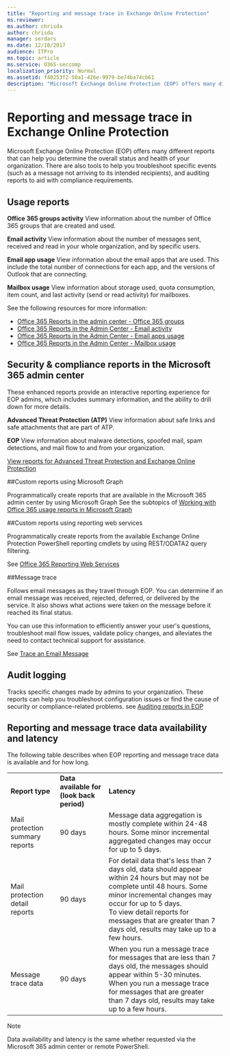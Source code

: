 ```yaml
---
title: "Reporting and message trace in Exchange Online Protection"
ms.reviewer: 
ms.author: chrisda
author: chrisda
manager: serdars
ms.date: 12/18/2017
audience: ITPro
ms.topic: article
ms.service: O365-seccomp
localization_priority: Normal
ms.assetid: f40253f2-50a1-426e-9979-be74ba74cb61
description: "Microsoft Exchange Online Protection (EOP) offers many different reports that can help you determine the overall status and health of your organization. There are also tools to help you troubleshoot specific events (such as a message not arriving to its intended recipients), and auditing reports to aid with compliance requirements. The following table describes the reports and troubleshooting tools available to EOP admins."
---
```


# Reporting and message trace in Exchange Online Protection

Microsoft Exchange Online Protection (EOP) offers many different reports that can help you determine the overall status and health of your organization. There are also tools to help you troubleshoot specific events (such as a message not arriving to its intended recipients), and auditing reports to aid with compliance requirements. 

## Usage reports

**Office 365 groups activity** View information about the number of Office 365 groups that are created and used.  

**Email activity** View information about the number of messages sent, received and read in your whole organization, and by specific users.  

**Email app usage** View information about the email apps that are used. This include the total number of connections for each app, and the versions of Outlook that are connecting.  

**Mailbox usage** View information about storage used, quota consumption, item count, and last activity (send or read activity) for mailboxes.

See the following resources for more information:

- [Office 365 Reports in the admin center - Office 365 groups](https://go.microsoft.com/fwlink/p/?linkid=861610) 
- [Office 365 Reports in the Admin Center - Email activity](https://go.microsoft.com/fwlink/p/?linkid=859706) 
- [Office 365 Reports in the Admin Center - Email apps usage](https://go.microsoft.com/fwlink/p/?linkid=859707)
- [Office 365 Reports in the Admin Center - Mailbox usage](https://go.microsoft.com/fwlink/p/?linkid=859708)

## Security &amp; compliance reports in the Microsoft 365 admin center

These enhanced reports provide an interactive reporting experience for EOP admins, which includes summary information, and the ability to drill down for more details.  

**Advanced Threat Protection (ATP)** View information about safe links and safe attachments that are part of ATP.  

**EOP** View information about malware detections, spoofed mail, spam detections, and mail flow to and from your organization.  

[View reports for Advanced Threat Protection and Exchange Online Protection](https://go.microsoft.com/fwlink/p/?linkid=852409) 

##Custom reports using Microsoft Graph

Programmatically create reports that are available in the Microsoft 365 admin center by using Microsoft Graph  See the subtopics of [Working with Office 365 usage reports in Microsoft Graph](https://go.microsoft.com/fwlink/p/?linkid=865135) 

##Custom reports using reporting web services

Programmatically create reports from the available Exchange Online Protection PowerShell reporting cmdlets by using REST/ODATA2 query filtering.

See [Office 365 Reporting Web Services](https://go.microsoft.com/fwlink/p/?LinkId=279926) 

##Message trace

Follows email messages as they travel through EOP. You can determine if an email message was received, rejected, deferred, or delivered by the service. It also shows what actions were taken on the message before it reached its final status.  

You can use this information to efficiently answer your user's questions, troubleshoot mail flow issues, validate policy changes, and alleviates the need to contact technical support for assistance.  

See [Trace an Email Message](http://technet.microsoft.com/library/0c83cde6-5b09-4106-8587-c200cdc59094.aspx) 

## Audit logging

Tracks specific changes made by admins to your organization. These reports can help you troubleshoot configuration issues or find the cause of security or compliance-related problems.  see [Auditing reports in EOP](auditing-reports-in-eop.md) 


## Reporting and message trace data availability and latency

The following table describes when EOP reporting and message trace data is available and for how long.
  
||||
|:-----|:-----|:-----|
|**Report type** <br/> |**Data available for (look back period)** <br/> |**Latency** <br/> |
|Mail protection summary reports  <br/> |90 days  <br/> |Message data aggregation is mostly complete within 24-48 hours. Some minor incremental aggregated changes may occur for up to 5 days.  <br/> |
|Mail protection detail reports  <br/> |90 days  <br/> |For detail data that's less than 7 days old, data should appear within 24 hours but may not be complete until 48 hours. Some minor incremental changes may occur for up to 5 days.  <br/> To view detail reports for messages that are greater than 7 days old, results may take up to a few hours.  <br/> |
|Message trace data  <br/> |90 days  <br/> |When you run a message trace for messages that are less than 7 days old, the messages should appear within 5-30 minutes.  <br/> When you run a message trace for messages that are greater than 7 days old, results may take up to a few hours.  <br/> |
   
> [!NOTE]
> Data availability and latency is the same whether requested via the Microsoft 365 admin center or remote PowerShell. 
  

